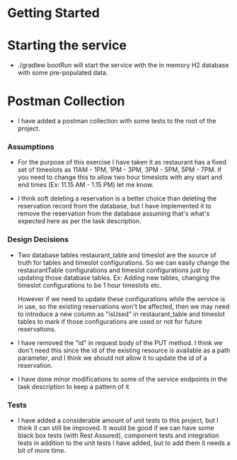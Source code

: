 # Getting Started

# Starting the service
* ./gradlew bootRun will start the service with the in memory H2 database with some pre-populated data.

# Postman Collection
* I have added a postman collection with some tests to the root of the project.

### Assumptions

* For the purpose of this exercise I have taken it as restaurant has a fixed set of timeslots as 11AM - 1PM, 1PM - 3PM, 3PM - 5PM, 5PM - 7PM.
If you need to change this to allow two hour timeslots with any start and end times (Ex: 11.15 AM - 1.15 PM) let me know.

* I think soft deleting a reservation is a better choice than deleting the reservation record from the database, but I have implemented it to remove the 
reservation from the database assuming that's what's expected here as per the task description.

### Design Decisions

* Two database tables restaurant_table and timeslot are the source of truth for tables and timeslot configurations. 
  So we can easily change the restaurantTable configurations and timeslot configurations just by updating those database tables.
  Ex: Adding new tables, changing the timeslot configurations to be 1 hour timeslots etc.
  
  However if we need to update these configurations while the service is in use, so the existing reservations won't be affected,
  then we may need to introduce a new column as "isUsed" in restaurant_table and timeslot tables to mark if those configurations 
  are used or not for future reservations.
  
* I have removed the "id" in request body of the PUT method.
  I think we don't need this since the id of the existing resource is available as a path parameter, and I think
  we should not allow it to update the id of a reservation.

* I have done minor modifications to some of the service endpoints in the task description to keep a pattern of it

### Tests

* I have added a considerable amount of unit tests to this project, but I think it can still be improved.
  It would be good if we can have some black box tests (with Rest Assured), component tests and integration tests 
  in addition to the unit tests I have added, but to add them it needs a bit of more time.



